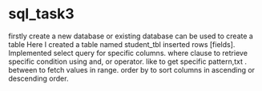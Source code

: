 # sql_task3
firstly create a new database or existing database can be used to create a table Here I created a table named student_tbl inserted rows [fields].
Implemented select query for specific columns.
where clause to retrieve specific condition using and, or operator.
like to get specific pattern,txt .
between to fetch values in range.
order by to sort columns in ascending or descending order.
